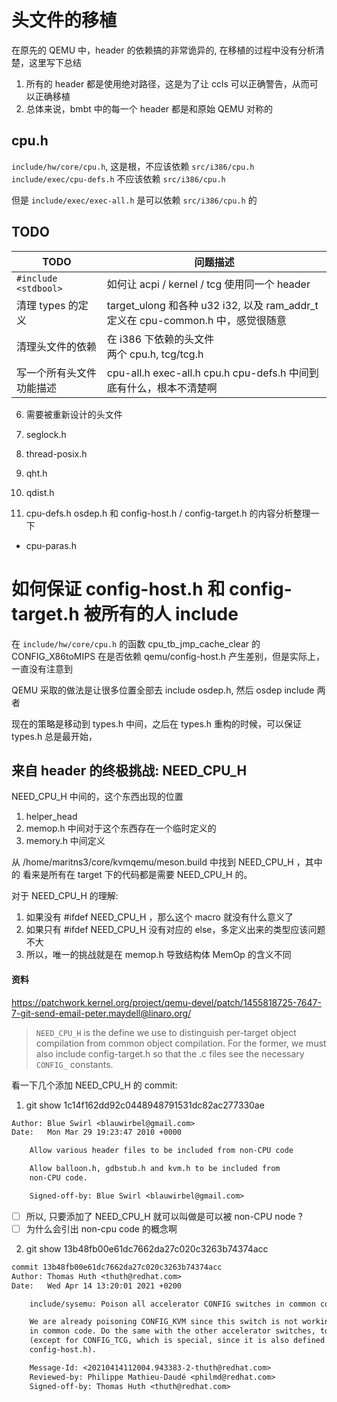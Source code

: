 # 头文件的移植

在原先的 QEMU 中，header 的依赖搞的非常诡异的, 在移植的过程中没有分析清楚，这里写下总结

1. 所有的 header 都是使用绝对路径，这是为了让 ccls 可以正确警告，从而可以正确移植
2. 总体来说，bmbt 中的每一个 header 都是和原始 QEMU 对称的

## cpu.h
`include/hw/core/cpu.h`, 这是根，不应该依赖 `src/i386/cpu.h`
`include/exec/cpu-defs.h` 不应该依赖 `src/i386/cpu.h`

但是 `include/exec/exec-all.h` 是可以依赖 `src/i386/cpu.h` 的

## TODO

| TODO                     | 问题描述                                                                        |
|--------------------------|---------------------------------------------------------------------------------|
| `#include <stdbool>`     | 如何让 acpi / kernel / tcg 使用同一个 header                                    |
| 清理 types 的定义        | target_ulong 和各种 u32 i32, 以及 ram_addr_t 定义在 cpu-common.h 中，感觉很随意 |
| 清理头文件的依赖         | 在 i386 下依赖的头文件</br> 两个 cpu.h, tcg/tcg.h                               |
| 写一个所有头文件功能描述 | cpu-all.h exec-all.h cpu.h cpu-defs.h 中间到底有什么，根本不清楚啊              |

6. 需要被重新设计的头文件
  1. seglock.h
  2. thread-posix.h
  3. qht.h
  4. qdist.h

7. cpu-defs.h osdep.h 和 config-host.h / config-target.h 的内容分析整理一下
  - cpu-paras.h

# 如何保证 config-host.h 和 config-target.h 被所有的人 include
在 `include/hw/core/cpu.h` 的函数 cpu_tb_jmp_cache_clear 的 CONFIG_X86toMIPS 
在是否依赖 qemu/config-host.h 产生差别，但是实际上，一直没有注意到

QEMU 采取的做法是让很多位置全部去 include osdep.h, 然后 osdep include 两者

现在的策略是移动到 types.h 中间，之后在 types.h 重构的时候，可以保证 types.h 总是最开始，

## 来自 header 的终极挑战: NEED_CPU_H

NEED_CPU_H 中间的，这个东西出现的位置
1. helper_head
2. memop.h 中间对于这个东西存在一个临时定义的
3. memory.h 中间定义

从 /home/maritns3/core/kvmqemu/meson.build 中找到 NEED_CPU_H ，其中的
看来是所有在 target 下的代码都是需要 NEED_CPU_H 的。

对于 NEED_CPU_H 的理解:
1. 如果没有 #ifdef NEED_CPU_H ，那么这个 macro 就没有什么意义了
2. 如果只有 #ifdef NEED_CPU_H 没有对应的 else，多定义出来的类型应该问题不大
3. 所以，唯一的挑战就是在 memop.h 导致结构体 MemOp 的含义不同

#### 资料
https://patchwork.kernel.org/project/qemu-devel/patch/1455818725-7647-7-git-send-email-peter.maydell@linaro.org/

> `NEED_CPU_H` is the define we use to distinguish per-target object
compilation from common object compilation. For the former, we must
also include config-target.h so that the .c files see the necessary
`CONFIG_` constants.

看一下几个添加 NEED_CPU_H 的 commit:
1. git show 1c14f162dd92c0448948791531dc82ac277330ae
```diff
Author: Blue Swirl <blauwirbel@gmail.com>
Date:   Mon Mar 29 19:23:47 2010 +0000

    Allow various header files to be included from non-CPU code

    Allow balloon.h, gdbstub.h and kvm.h to be included from
    non-CPU code.

    Signed-off-by: Blue Swirl <blauwirbel@gmail.com>
```
- [ ] 所以, 只要添加了 NEED_CPU_H 就可以叫做是可以被 non-CPU node ?
- [ ] 为什么会引出 non-cpu code 的概念啊

2. git show 13b48fb00e61dc7662da27c020c3263b74374acc

```diff
commit 13b48fb00e61dc7662da27c020c3263b74374acc
Author: Thomas Huth <thuth@redhat.com>
Date:   Wed Apr 14 13:20:01 2021 +0200

    include/sysemu: Poison all accelerator CONFIG switches in common code

    We are already poisoning CONFIG_KVM since this switch is not working
    in common code. Do the same with the other accelerator switches, too
    (except for CONFIG_TCG, which is special, since it is also defined in
    config-host.h).

    Message-Id: <20210414112004.943383-2-thuth@redhat.com>
    Reviewed-by: Philippe Mathieu-Daudé <philmd@redhat.com>
    Signed-off-by: Thomas Huth <thuth@redhat.com>
```

